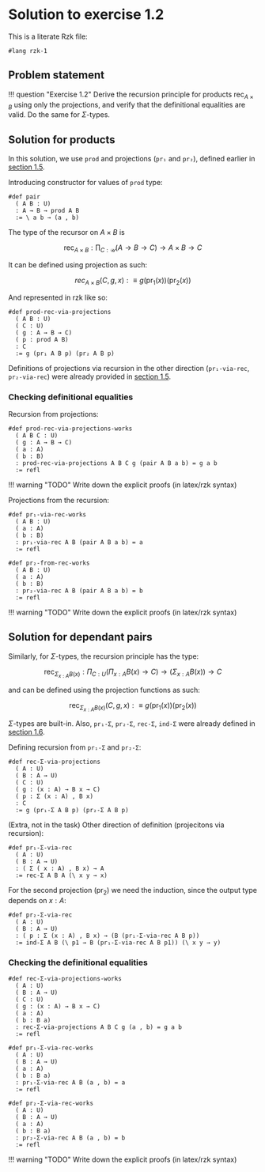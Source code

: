 # Solution to exercise 1.2

This is a literate Rzk file:

```rzk
#lang rzk-1
```

## Problem statement

!!! question "Exercise 1.2"
    Derive the recursion principle for products
    $\mathsf{rec}_{A \times B}$ using only the projections,
    and verify that the definitional equalities are valid.
    Do the same for $\Sigma$-types.

## Solution for products

In this solution, we use `prod` and projections (`pr₁` and `pr₂`), defined earlier in [section 1.5](../05-product-types.rzk.md).

Introducing constructor for values of `prod` type:

```rzk
#def pair
  ( A B : U)
  : A → B → prod A B
  := \ a b → (a , b)
```

The type of the recursor on $A \times B$ is

$$
\mathsf{rec}_{A \times B}: \prod_{C:\mathcal{U}} (A \to B \to C) \to A \times B \to C
$$

It can be defined using projection as such:

$$ rec_{A\times B}(C, g, x) :\equiv g(\mathsf{pr}_1(x))(\mathsf{pr}_2(x)) $$

And represented in rzk like so:

```rzk
#def prod-rec-via-projections
  ( A B : U)
  ( C : U)
  ( g : A → B → C)
  ( p : prod A B)
  : C
  := g (pr₁ A B p) (pr₂ A B p)
```

Definitions of projections via recursion in the other direction (`pr₁-via-rec`, `pr₂-via-rec`) were already provided in [section 1.5](../05-product-types.rzk.md#define:pr₁-via-rec).

### Checking definitional equalities

Recursion from projections:

```rzk
#def prod-rec-via-projections-works
  ( A B C : U)
  ( g : A → B → C)
  ( a : A)
  ( b : B)
  : prod-rec-via-projections A B C g (pair A B a b) = g a b
  := refl
```

!!! warning "TODO"
    Write down the explicit proofs (in latex/rzk syntax)

Projections from the recursion:

```rzk
#def pr₁-via-rec-works
  ( A B : U)
  ( a : A)
  ( b : B)
  : pr₁-via-rec A B (pair A B a b) = a
  := refl

#def pr₂-from-rec-works
  ( A B : U)
  ( a : A)
  ( b : B)
  : pr₂-via-rec A B (pair A B a b) = b
  := refl
```

!!! warning "TODO"
    Write down the explicit proofs (in latex/rzk syntax)

## Solution for dependant pairs

Similarly, for $\Sigma$-types, the recursion principle has the type:

$$ \mathsf{rec}_{\Sigma_{x:A}B(x)} : \Pi_{C:U}(\Pi_{x:A} B(x) \to C) \to (\Sigma_{x:A} B(x)) \to C $$

and can be defined using the projection functions as such:

$$ \mathsf{rec}_{\Sigma_{x:A}B(x)}(C, g, x) :\equiv g(\mathsf{pr}_1(x))(\mathsf{pr}_2(x)) $$

$\Sigma$-types are built-in. Also, `pr₁-Σ`, `pr₂-Σ`, `rec-Σ`, `ind-Σ` were already defined in [section 1.6](../06-dependent-pair-types.rzk.md).

Defining recursion from `pr₁-Σ` and `pr₂-Σ`:

```rzk
#def rec-Σ-via-projections
  ( A : U)
  ( B : A → U)
  ( C : U)
  ( g : (x : A) → B x → C)
  ( p : Σ (x : A) , B x)
  : C
  := g (pr₁-Σ A B p) (pr₂-Σ A B p)
```

(Extra, not in the task) Other direction of definition (projecitons via recursion):

```rzk
#def pr₁-Σ-via-rec
  ( A : U)
  ( B : A → U)
  : ( Σ ( x : A) , B x) → A
  := rec-Σ A B A (\ x y → x)
```

For the second projection ($\mathsf{pr}_2$) we need the induction, since the output type depends on $x : A$:

```rzk
#def pr₂-Σ-via-rec
  ( A : U)
  ( B : A → U)
  : ( p : Σ (x : A) , B x) → (B (pr₁-Σ-via-rec A B p))
  := ind-Σ A B (\ p1 → B (pr₁-Σ-via-rec A B p1)) (\ x y → y)
```

### Checking the definitional equalities

```rzk
#def rec-Σ-via-projections-works
  ( A : U)
  ( B : A → U)
  ( C : U)
  ( g : (x : A) → B x → C)
  ( a : A)
  ( b : B a)
  : rec-Σ-via-projections A B C g (a , b) = g a b
  := refl

#def pr₁-Σ-via-rec-works
  ( A : U)
  ( B : A → U)
  ( a : A)
  ( b : B a)
  : pr₁-Σ-via-rec A B (a , b) = a
  := refl

#def pr₂-Σ-via-rec-works
  ( A : U)
  ( B : A → U)
  ( a : A)
  ( b : B a)
  : pr₂-Σ-via-rec A B (a , b) = b
  := refl
```

!!! warning "TODO"
    Write down the explicit proofs (in latex/rzk syntax)
